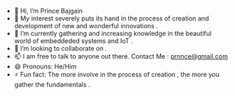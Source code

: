- 👋 Hi, I’m Prince Bajgain
- 👀 My interest severely puts its hand in the process of creation and development of new and wonderful innovations .
- 🌱 I’m currently gathering and increasing knowledge in the beautiful world of embeddeded systems and IoT .
- 💞️ I’m looking to collaborate on .
- 📫 I am free to talk to anyone out there. Contact Me : prnnce@gmail.com
- 😄 Pronouns: He/Him
- ⚡ Fun fact: The more involve in the process of creation , the more you gather the fundamentals .

<!---
mainprins/mainprins is a ✨ special ✨ repository because its `README.md` (this file) appears on your GitHub profile.
You can click the Preview link to take a look at your changes.
--->

